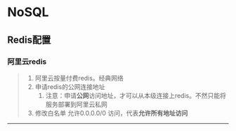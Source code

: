 # NoSQL

## Redis配置

### 阿里云redis

> 1. 阿里云按量付费redis。经典网络
> 2. 申请redis的公网连接地址
>    1. 注意：申请**公网**访问地址，才可以从本级连接上redis。不然只能将服务部署到阿里云私网
> 3. 修改白名单  允许0.0.0.0/0 访问，代表**允许所有地址访问**

------

